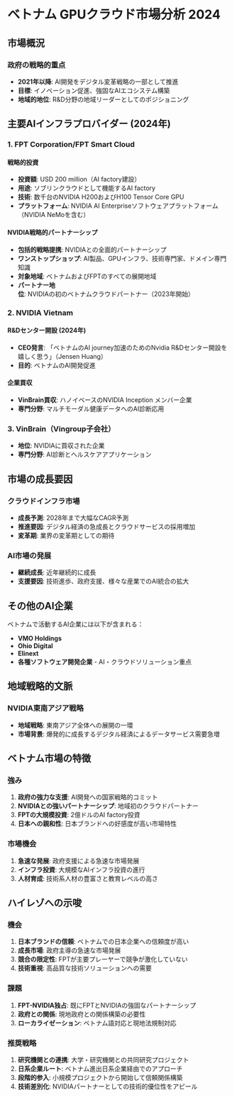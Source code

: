 # ベトナム GPUクラウド市場分析 2024

## 市場概況

### 政府の戦略的重点
- **2021年以降**: AI開発をデジタル変革戦略の一部として推進
- **目標**: イノベーション促進、強固なAIエコシステム構築
- **地域的地位**: R&D分野の地域リーダーとしてのポジショニング

## 主要AIインフラプロバイダー (2024年)

### 1. FPT Corporation/FPT Smart Cloud
#### 戦略的投資
- **投資額**: USD 200 million（AI factory建設）
- **用途**: ソブリンクラウドとして機能するAI factory
- **技術**: 数千台のNVIDIA H200およびH100 Tensor Core GPU
- **プラットフォーム**: NVIDIA AI Enterpriseソフトウェアプラットフォーム（NVIDIA NeMoを含む）

#### NVIDIA戦略的パートナーシップ
- **包括的戦略提携**: NVIDIAとの全面的パートナーシップ
- **ワンストップショップ**: AI製品、GPUインフラ、技術専門家、ドメイン専門知識
- **対象地域**: ベトナムおよびFPTのすべての展開地域
- **パートナー地位**: NVIDIAの初のベトナムクラウドパートナー（2023年開始）

### 2. NVIDIA Vietnam
#### R&Dセンター開設 (2024年)
- **CEO発言**: 「ベトナムのAI journey加速のためのNvidia R&Dセンター開設を嬉しく思う」（Jensen Huang）
- **目的**: ベトナムのAI開発促進

#### 企業買収
- **VinBrain買収**: ハノイベースのNVIDIA Inception メンバー企業
- **専門分野**: マルチモーダル健康データへのAI診断応用

### 3. VinBrain（Vingroup子会社）
- **地位**: NVIDIAに買収された企業
- **専門分野**: AI診断とヘルスケアアプリケーション

## 市場の成長要因

### クラウドインフラ市場
- **成長予測**: 2028年まで大幅なCAGR予測
- **推進要因**: デジタル経済の急成長とクラウドサービスの採用増加
- **変革期**: 業界の変革期としての期待

### AI市場の発展
- **継続成長**: 近年継続的に成長
- **支援要因**: 技術進歩、政府支援、様々な産業でのAI統合の拡大

## その他のAI企業

ベトナムで活動するAI企業には以下が含まれる：
- **VMO Holdings**
- **Ohio Digital**
- **Elinext**
- **各種ソフトウェア開発企業** - AI・クラウドソリューション重点

## 地域戦略的文脈

### NVIDIA東南アジア戦略
- **地域戦略**: 東南アジア全体への展開の一環
- **市場背景**: 爆発的に成長するデジタル経済によるデータサービス需要急増

## ベトナム市場の特徴

### 強み
1. **政府の強力な支援**: AI開発への国家戦略的コミット
2. **NVIDIAとの強いパートナーシップ**: 地域初のクラウドパートナー
3. **FPTの大規模投資**: 2億ドルのAI factory投資
4. **日本への親和性**: 日本ブランドへの好感度が高い市場特性

### 市場機会
1. **急速な発展**: 政府支援による急速な市場発展
2. **インフラ投資**: 大規模なAIインフラ投資の進行
3. **人材育成**: 技術系人材の豊富さと教育レベルの高さ

## ハイレゾへの示唆

### 機会
1. **日本ブランドの信頼**: ベトナムでの日本企業への信頼度が高い
2. **成長市場**: 政府主導の急速な市場発展
3. **競合の限定性**: FPTが主要プレーヤーで競争が激化していない
4. **技術重視**: 高品質な技術ソリューションへの需要

### 課題
1. **FPT-NVIDIA独占**: 既にFPTとNVIDIAの強固なパートナーシップ
2. **政府との関係**: 現地政府との関係構築の必要性
3. **ローカライゼーション**: ベトナム語対応と現地法規制対応

### 推奨戦略
1. **研究機関との連携**: 大学・研究機関との共同研究プロジェクト
2. **日系企業ルート**: ベトナム進出日系企業経由でのアプローチ
3. **段階的参入**: 小規模プロジェクトから開始して信頼関係構築
4. **技術差別化**: NVIDIAパートナーとしての技術的優位性をアピール